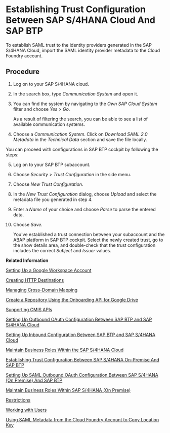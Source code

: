 <!-- loio66f91a966adb4627acb0ac5ee0d9613f -->

# Establishing Trust Configuration Between SAP S/4HANA Cloud And SAP BTP

To establish SAML trust to the identity providers generated in the SAP S/4HANA Cloud, import the SAML identity provider metadata to the Cloud Foundry account.



## Procedure

1.  Log on to your SAP S/4HANA cloud.

2.  In the search box, type *Communication System* and open it.

3.  You can find the system by navigating to the *Own SAP Cloud System* filter and choose *Yes* \> *Go*.

    As a result of filtering the search, you can be able to see a list of available communication systems.

4.  Choose a *Communication System*. Click on *Download SAML 2.0 Metadata* in the *Technical Data* section and save the file locally.


You can proceed with configurations in SAP BTP cockpit by following the steps:

5.  Log on to your SAP BTP subaccount.

6.  Choose *Security* \> *Trust Configuration* in the side menu.

7.  Choose *New Trust Configuration*.

8.  In the *New Trust Configuration* dialog, choose *Upload* and select the metadata file you generated in step 4.

9.  Enter a *Name* of your choice and choose *Parse* to parse the entered data.

10. Choose *Save*.

    You've established a trust connection between your subaccount and the ABAP platform in SAP BTP cockpit. Select the newly created trust, go to the show details area, and double-check that the trust configuration includes the correct *Subject* and *Issuer* values.


**Related Information**  


[Setting Up a Google Workspace Account](setting-up-a-google-workspace-account-9670f69.md "Create your Google Workspace Account to connect to Document Management Service, Integration Option.")

[Creating HTTP Destinations](creating-http-destinations-2b04ac7.md "Create destinations in your SAP BTP subaccount to connect Google Drive with Document Management Service, Integration Option.")

[Managing Cross-Domain Mapping](managing-cross-domain-mapping-96d2d97.md "Manage cross-domain mapping if your domain is different from the Google Workspace domain.")

[Create a Repository Using the Onboarding API for Google Drive](create-a-repository-using-the-onboarding-api-for-google-drive-90faa8c.md "Create your repository to Document Management Service, Integration Option as it's required for establishing a connection with Google Drive.")

[Supporting CMIS APIs](supporting-cmis-apis-4288da6.md "Following is a list of all supported CMIS (Content Management Interoperability Services) REST APIs.")

[Setting Up Outbound OAuth Configuration Between SAP BTP and SAP S/4HANA Cloud](setting-up-outbound-oauth-configuration-between-sap-btp-and-sap-s-4hana-cloud-26f9c07.md "Configure SAML Outbound OAuth configuration between SAP BTP and SAP S/4HANA Cloud.")

[Setting Up Inbound Configuration Between SAP BTP and SAP S/4HANA Cloud](setting-up-inbound-configuration-between-sap-btp-and-sap-s-4hana-cloud-5aa38f2.md "Configure Inbound configuration between SAP BTP and SAP S/4HANA Cloud.")

[Maintain Business Roles Within the SAP S/4HANA Cloud](maintain-business-roles-within-the-sap-s-4hana-cloud-091973b.md "Create and maintain business roles based on the selected business catalogs.")

[Establishing Trust Configuration Between SAP S/4HANA On-Premise And SAP BTP](establishing-trust-configuration-between-sap-s-4hana-on-premise-and-sap-btp-f64dcdb.md "To establish SAML trust to the identity providers generated in the SAP S/4HANA On-Premise, import the SAML identity provider metadata to the SAP BTP account.")

[Setting Up SAML Outbound OAuth Configuration Between SAP S/4HANA \(On Premise\) And SAP BTP](setting-up-saml-outbound-oauth-configuration-between-sap-s-4hana-on-premise-and-sap-btp-699a106.md "Configure SAML Outbound OAuth configuration between SAP S/4HANA (on premise) and SAP BTP.")

[Maintain Business Roles Within SAP S/4HANA \(On Premise\)](maintain-business-roles-within-sap-s-4hana-on-premise-d1999cf.md "You can define authorizations for your custom business roles in SAP S/4HANA (On Premise).")

[Restrictions](restrictions-ed62ee4.md "The following is a list of various restrictions provided by Google Drive APIs to support Google Workspace Integration.")

[Working with Users](working-with-users-1c946cc.md "You can create required users in your subaccount. When creating a user, you've to provide the identity provider with which the user can be stored.")

[Using SAML Metadata from the Cloud Foundry Account to Copy Location Key](using-saml-metadata-from-the-cloud-foundry-account-to-copy-location-key-74c177a.md "Get the SAML service provider metadata from your Cloud Foundry account.")

